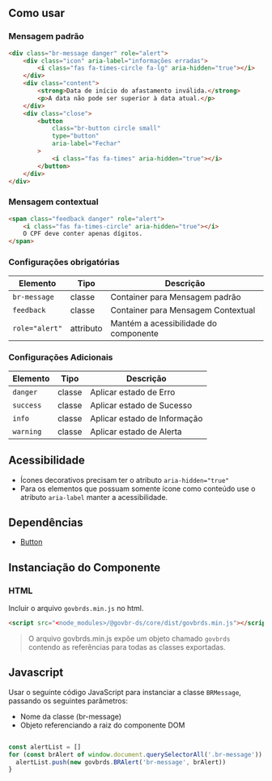[version]: # '11.2.0'

## Como usar

### Mensagem padrão

```html
<div class="br-message danger" role="alert">
    <div class="icon" aria-label="informações erradas">
        <i class="fas fa-times-circle fa-lg" aria-hidden="true"></i>
    </div>
    <div class="content">
        <strong>Data de início do afastamento inválida.</strong>
        <p>A data não pode ser superior à data atual.</p>
    </div>
    <div class="close">
        <button
            class="br-button circle small"
            type="button"
            aria-label="Fechar"
        >
            <i class="fas fa-times" aria-hidden="true"></i>
        </button>
    </div>
</div>
```

### Mensagem contextual

```html
<span class="feedback danger" role="alert">
    <i class="fas fa-times-circle" aria-hidden="true"></i>
    O CPF deve conter apenas dígitos.
</span>
```

### Configurações obrigatórias

| Elemento       | Tipo      | Descrição                             |
| -------------- | --------- | ------------------------------------- |
| `br-message`   | classe    | Container para Mensagem padrão        |
| `feedback`     | classe    | Container para Mensagem Contextual    |
| `role="alert"` | attributo | Mantém a acessibilidade do componente |

### Configurações Adicionais

| Elemento  | Tipo   | Descrição                    |
| --------- | ------ | ---------------------------- |
| `danger`  | classe | Aplicar estado de Erro       |
| `success` | classe | Aplicar estado de Sucesso    |
| `info`    | classe | Aplicar estado de Informação |
| `warning` | classe | Aplicar estado de Alerta     |

## Acessibilidade

-   Ícones decorativos precisam ter o atributo `aria-hidden="true"`
-   Para os elementos que possuam somente ícone como conteúdo use o atributo `aria-label` manter a acessibilidade.

## Dependências

- [Button](/components/button)

## Instanciação do Componente

### HTML

Incluir o arquivo `govbrds.min.js` no html.

```html
<script src="<node_modules>/@govbr-ds/core/dist/govbrds.min.js"></script>
```

> O arquivo govbrds.min.js expõe um objeto chamado `govbrds` contendo as referências para todas as classes exportadas.

## Javascript

Usar o seguinte código JavaScript para instanciar a classe `BRMessage`, passando os seguintes parâmetros:

- Nome da classe (br-message)
- Objeto referenciando a raiz do componente DOM

```javascript

const alertList = []
for (const brAlert of window.document.querySelectorAll('.br-message')) {
  alertList.push(new govbrds.BRAlert('br-message', brAlert))
}

```
